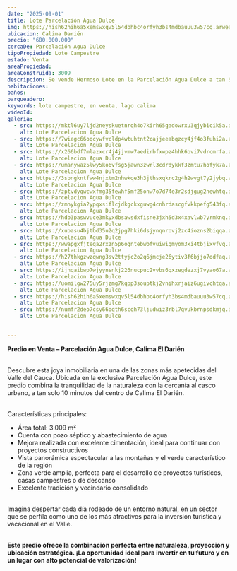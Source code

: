 ```yaml
---
date: "2025-09-01"
title: Lote Parcelación Agua Dulce 
img: https://hish62hih6a5xemswxqv5l54dbhbc4orfyh3bs4mdbauuu3w57cq.arweave.net/OiR_aOg_gduRkrXhXq-8GE4RcdEuD7DLjBhBSlN278U
ubicacion: Calima Darién
precio: "680.000.000"
cercaDe: Parcelación Agua Dulce
tipoPropiedad: Lote Campestre
estado: Venta
areaPropiedad: 
areaConstruida: 3009
descripcion: Se vende Hermoso Lote en la Parcelación Agua Dulce a tan Solo 10 minutos del casco urbano del Municipio de Darien
habitaciones: 
baños: 
parqueadero: 
keywords: lote campestre, en venta, lago calima
videoId: 
galeria:
  - src: https://mktl6uy7ljd2neyskuetnrqh4o7kirh65gadowrxu3qjybicik5a.arweave.net/Yqa_Ux9aR6aTElUJNsYH476kRP7pgDdaN6bgnAUCQro
    alt: Lote Parcelacion Agua Dulce
  - src: https://7wiegc66oqcywfvcldp4wtuhtnt2cajjeeabqzcy4jf4o3fuhi2a.arweave.net/_ZBDC950BYsWoljfy06Hm2ehASkhABhkWOJLx2y0OjQ
    alt: Lote Parcelacion Agua Dulce
  - src: https://x266bdf7mlazxcr4j4jjvmw7aedirbfxwpz4hhk6bvi7vdrcmrfa.arweave.net/vr3gjL9iwZuKPE8SmrLfAQaIhLez88OdXg1R-o4iZEo
    alt: Lote Parcelacion Agua Dulce
  - src: https://umanywaz5lwy5ko6vfsg5jawn3zwrl3cdrdykkf3zmtu7hofyk7a.arweave.net/owDcWBnq7Y6p3qlkbqQWbvNor2IcR4Uou8snT53Fwr4
    alt: Lote Parcelacion Agua Dulce
  - src: https://3sbngkntfww4njxtm2nhwkqe3h3jthsxqkrc2g4h2wvgt7y2jybq.arweave.net/3ILTKbMtrcam82aaeyoE2faZnleCoi0bh9Wqaf8aTgM
    alt: Lote Parcelacion Agua Dulce
  - src: https://zptvdyqwcwxfmg35fewhf5mf25onw7o7d74e3r2sdjgug2newhtq.arweave.net/y-dR4hYVrlYbfSkscvWF11zbfd8f-E3HUhpNQ2mksec
    alt: Lote Parcelacion Agua Dulce
  - src: https://zmnykgia2ypqxsiflcjdkgckxguwg4cnhrdascgfvkkpefg543fq.arweave.net/yxuFGQDWHwvJBViSNRhKualjcE08RgkIxaqU8hTd5ss
    alt: Lote Parcelacion Agua Dulce
  - src: https://hdb3paswvuce3mkyxdbsawsdxfisne3jxh5d3x4xavlwb7yrmknq.arweave.net/OMO3glatBE2xWLjDIFpDuVEmk2m5-j3flwVXYP8RYps
    alt: Lote Parcelacion Agua Dulce
  - src: https://xubasu4bjtbd35u2q2jpg7hki6dsjynqnrovj2zc4iozns2biqqa.arweave.net/vQIJU4FMwj32moaS83zqR4ck4bBsXVTrIuIdlstBRCA
    alt: Lote Parcelacion Agua Dulce
  - src: https://wwapgxfjteqa2rxzn5p6ogntebwbfvuiwigmyom3xi4tbjixvfvq.arweave.net/tYDzXKmZIA1G-W9f5xmzIGwS1oiyDMw5m7o5MKUXqWs
    alt: Lote Parcelacion Agua Dulce
  - src: https://h27thkgzwzqwng3sv2ttyjc2o2q6jmcje26ytiv3f6bjjo7odfaq.arweave.net/Pr8zqNm2YWabcq6nPCRadqHksEkmvYmiuy-ClLvuGUE
    alt: Lote Parcelacion Agua Dulce
  - src: https://ijhqaibwp7wjyynsnkj226nucpuc2vvbs6qxzegdezxj7vyao67a.arweave.net/Qk8AIDZ_7JxhsmqTrXm0E-gtVqGXoXyQwyZun9cAd74
    alt: Lote Parcelacion Agua Dulce
  - src: https://uomilgw275uy5rjzmg7kqpp3souptkj2vnihxrjaiz6ugivchtqa.arweave.net/o5iFmtr_aY7FOWG-qD37k6j5qTqrUHvFIEZ9QyKiPOA
    alt: Lote Parcelacion Agua Dulce
  - src: https://hish62hih6a5xemswxqv5l54dbhbc4orfyh3bs4mdbauuu3w57cq.arweave.net/OiR_aOg_gduRkrXhXq-8GE4RcdEuD7DLjBhBSlN278U
    alt: Lote Parcelacion Agua Dulce
  - src: https://numfr2deo7csy66oqth6scqh73ljudwiz3rbl7qvukbrnpsdkmjq.arweave.net/bRhY6GR3xSx7zoTP6QoH_taaDsjO4hX-FaKDFr5DUxM
    alt: Lote Parcelacion Agua Dulce
  

---
```


**Predio en Venta – Parcelación Agua Dulce, Calima El Darién**<br><br>

Descubre esta joya inmobiliaria en una de las zonas más apetecidas del Valle del Cauca. Ubicada en la exclusiva Parcelación Agua Dulce, este predio combina la tranquilidad de la naturaleza con la cercanía al casco urbano, a tan solo 10 minutos del centro de Calima El Darién.<br><br>

Características principales:<br>

- Área total: 3.009 m²
- Cuenta con pozo séptico y abastecimiento de agua
- Mejora realizada con excelente cimentación, ideal para continuar con proyectos constructivos
- Vista panorámica espectacular a las montañas y el verde característico de la región
- Zona verde amplia, perfecta para el desarrollo de proyectos turísticos, casas campestres o de descanso
- Excelente tradición y vecindario consolidado <br><br>

Imagina despertar cada día rodeado de un entorno natural, en un sector que se perfila como uno de los más atractivos para la inversión turística y vacacional en el Valle.<br><br>

**Este predio ofrece la combinación perfecta entre naturaleza, proyección y ubicación estratégica. ¡La oportunidad ideal para invertir en tu futuro y en un lugar con alto potencial de valorización!**<br><br>

